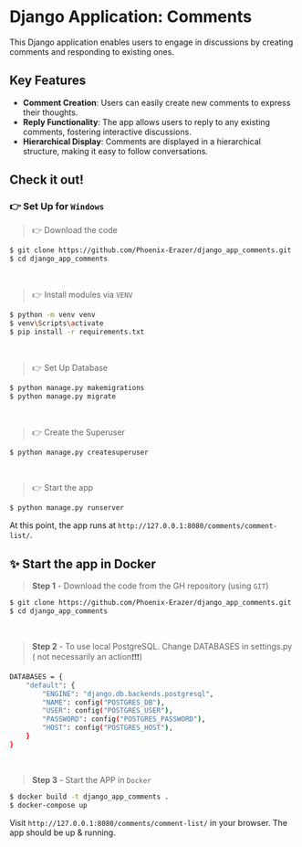 # Django Application: Comments

This Django application enables users to engage in discussions by creating comments and responding to existing ones.

## Key Features

- **Comment Creation**: Users can easily create new comments to express their thoughts.
- **Reply Functionality**: The app allows users to reply to any existing comments, fostering interactive discussions.
- **Hierarchical Display**: Comments are displayed in a hierarchical structure, making it easy to follow conversations.

## Check it out!


### 👉 Set Up for `Windows` 

> 👉 Download the code  

```bash
$ git clone https://github.com/Phoenix-Erazer/django_app_comments.git
$ cd django_app_comments
```

<br />

> 👉 Install modules via `VENV`  

```bash
$ python -m venv venv
$ venv\Scripts\activate
$ pip install -r requirements.txt
```

<br />

> 👉 Set Up Database

```bash
$ python manage.py makemigrations
$ python manage.py migrate
```

<br />

> 👉 Create the Superuser

```bash
$ python manage.py createsuperuser
```

<br />

> 👉 Start the app

```bash
$ python manage.py runserver
```

At this point, the app runs at `http://127.0.0.1:8080/comments/comment-list/`.


## ✨ Start the app in Docker

> **Step 1** - Download the code from the GH repository (using `GIT`) 

```bash
$ git clone https://github.com/Phoenix-Erazer/django_app_comments.git
$ cd django_app_comments
```

<br />

> **Step 2** - 
To use local PostgreSQL. 
Change DATABASES in settings.py (
not necessarily an action❗❗❗)
```bash
DATABASES = {
    "default": {
        "ENGINE": "django.db.backends.postgresql",
        "NAME": config("POSTGRES_DB"),
        "USER": config("POSTGRES_USER"),
        "PASSWORD": config("POSTGRES_PASSWORD"),
        "HOST": config("POSTGRES_HOST"),
    }
}
```

<br />

> **Step 3** - Start the APP in `Docker`

```bash
$ docker build -t django_app_comments .
$ docker-compose up
```

Visit `http://127.0.0.1:8080/comments/comment-list/` in your browser. The app should be up & running.

<br />
